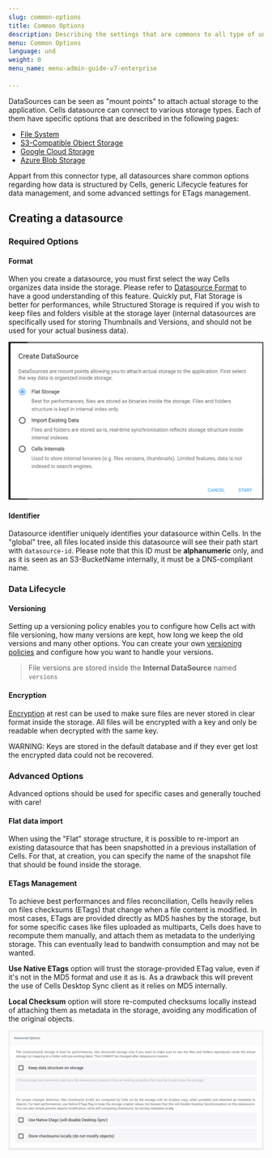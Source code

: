 ```yaml
---
slug: common-options
title: Common Options
description: Describing the settings that are commons to all type of underlying storage when creating a datasource in Pydio Cells.
menu: Common Options
language: und
weight: 0
menu_name: menu-admin-guide-v7-enterprise

---
```

DataSources can be seen as "mount points" to attach actual storage to the application. Cells datasource can connect to various storage types. Each of them have specific options that are described in the following pages:

 - [File System](https://docs.pydio.com/cells-v4/admin-guide/connect-your-storage/create-datasources/file-system-storage/)
 - [S3-Compatible Object Storage](https://docs.pydio.com/cells-v4/admin-guide/connect-your-storage/create-datasources/s3-compatible-storage/)
 - [Google Cloud Storage](https://docs.pydio.com/cells-v4/admin-guide/connect-your-storage/create-datasources/ent-google-cloud-storage/)
 - [Azure Blob Storage](https://docs.pydio.com/cells-v4/admin-guide/connect-your-storage/create-datasources/ent-azure-blob-storage/)

Appart from this connector type, all datasources share common options regarding how data is structured by Cells, generic Lifecycle features for data management, and some advanced settings for ETags management.

## Creating a datasource

### Required Options

#### Format

When you create a datasource, you must first select the way Cells organizes data inside the storage. Please refer to [Datasource Format](https://docs.pydio.com/cells-v4/admin-guide/connect-your-storage/datasource-format/index/) to have a good understanding of this feature. Quickly put, Flat Storage is better for performances, while Structured Storage is required if you wish to keep files and folders visible at the storage layer (internal datasources are specifically used for storing Thumbnails and Versions, and should not be used for your actual business data).

![](../../images/4_connecting_your_storage/datasource_common_options/0_create_datasource.png)

#### Identifier

Datasource identifier uniquely identifies your datasource within Cells. In the "global" tree, all files located inside this datasource will see their path start with `datasource-id`. Please note that this ID must be **alphanumeric** only, and as it is seen as an S3-BucketName internally, it must be a DNS-compliant name.

### Data Lifecycle

#### Versioning

Setting up a versioning policy enables you to configure how Cells act with file versioning, how many versions are kept, how long we keep the old versions and many other options. You can create your own [versioning policies](https://docs.pydio.com/cells-v4/admin-guide/connect-your-storage/versioning-policies/) and configure how you want to handle your versions.

> File versions are stored inside the **Internal DataSource** named `versions`

#### Encryption

[Encryption](https://docs.pydio.com/cells-v4/admin-guide/connect-your-storage/encryption/) at rest can be used to make sure files are never stored in clear format inside the storage. All files will be encrypted with a key and only be readable when decrypted with the same key.

WARNING: Keys are stored in the default database and if they ever get lost the encrypted data could not be recovered.

### Advanced Options

Advanced options should be used for specific cases and generally touched with care!

#### Flat data import

When using the "Flat" storage structure, it is possible to re-import an existing datasource that has been snapshotted in a previous installation of Cells. For that, at creation, you can specify the name of the snapshot file that should be found inside the storage.

#### ETags Management

To achieve best performances and files reconciliation, Cells heavily relies on files checksums (ETags) that change when a file content is modified. In most cases, ETags are provided directly as MD5 hashes by the storage, but for some specific cases like files uploaded as multiparts, Cells does have to recompute them manually, and attach them as metadata to the underlying storage. This can eventually lead to bandwith consumption and may not be wanted. 

**Use Native ETags** option will trust the storage-provided ETag value, even if it's not in the MD5 format and use it as is. As a drawback this will prevent the use of Cells Desktop Sync client as it relies on MD5 internally.

**Local Checksum** option will store re-computed checksums locally instead of attaching them as metadata in the storage, avoiding any modification of the original objects.

![](../../images/4_connecting_your_storage/datasource_common_options/4_advanced_options.png)